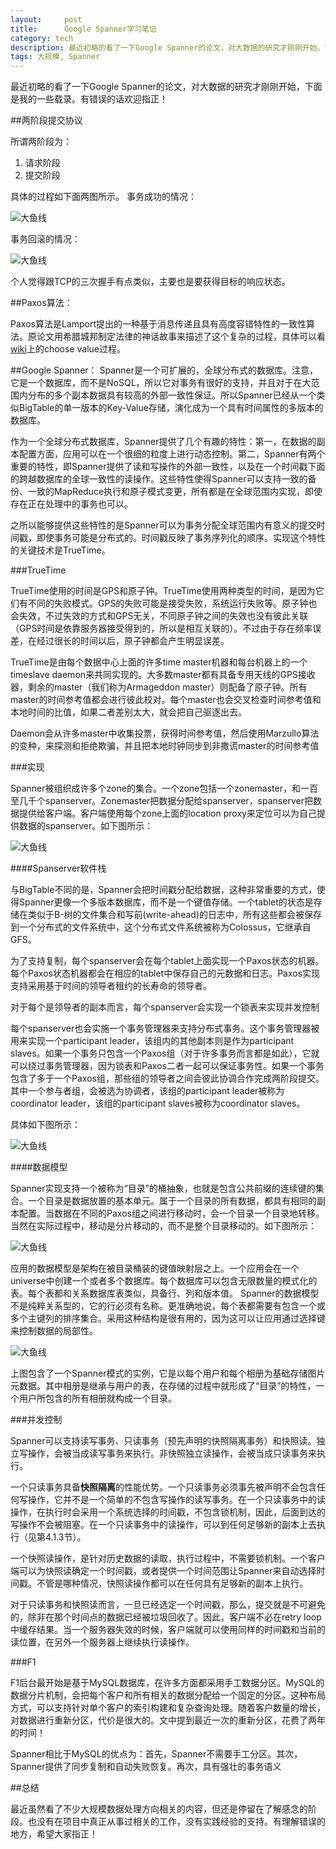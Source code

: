 ```yaml
---
layout:     post
title:      Google Spanner学习笔记
category: tech
description: 最近初略的看了一下Google Spanner的论文，对大数据的研究才刚刚开始，下面是我的一些载录
tags: 大规模, Spanner
---
```


最近初略的看了一下Google Spanner的论文，对大数据的研究才刚刚开始，下面是我的一些载录。有错误的话欢迎指正！

##两阶段提交协议

所谓两阶段为：
1. 请求阶段
2. 提交阶段

具体的过程如下面两图所示。
事务成功的情况：

![大鱼线](/images/2012/5.gif)

事务回滚的情况：

![大鱼线](/images/2012/6.gif)

个人觉得跟TCP的三次握手有点类似，主要也是要获得目标的响应状态。

##Paxos算法：

Paxos算法是Lamport提出的一种基于消息传递且具有高度容错特性的一致性算法。原论文用希腊城邦制定法律的神话故事来描述了这个复杂的过程，具体可以看[wiki](http://zh.wikipedia.org/wiki/Paxos%E7%AE%97%E6%B3%95)上的choose value过程。

##Google Spanner：
Spanner是一个可扩展的，全球分布式的数据库。注意，它是一个数据库，而不是NoSQL，所以它对事务有很好的支持，并且对于在大范围内分布的多个副本数据具有较高的外部一致性保证。所以Spanner已经从一个类似BigTable的单一版本的Key-Value存储，演化成为一个具有时间属性的多版本的数据库。

作为一个全球分布式数据库，Spanner提供了几个有趣的特性：第一，在数据的副本配置方面，应用可以在一个很细的粒度上进行动态控制。第二，Spanner有两个重要的特性，即Spanner提供了读和写操作的外部一致性，以及在一个时间戳下面的跨越数据库的全球一致性的读操作。这些特性使得Spanner可以支持一致的备份、一致的MapReduce执行和原子模式变更，所有都是在全球范围内实现，即使存在正在处理中的事务也可以。

之所以能够提供这些特性的是Spanner可以为事务分配全球范围内有意义的提交时间戳，即使事务可能是分布式的。时间戳反映了事务序列化的顺序。实现这个特性的关键技术是TrueTime。

###TrueTime

TrueTime使用的时间是GPS和原子钟。TrueTime使用两种类型的时间，是因为它们有不同的失败模式。GPS的失败可能是接受失败，系统运行失败等。原子钟也会失效，不过失效的方式和GPS无关，不同原子钟之间的失效也没有彼此关联（GPS时间是依靠服务器接受得到的，所以是相互关联的）。不过由于存在频率误差，在经过很长的时间以后，原子钟都会产生明显误差。

TrueTime是由每个数据中心上面的许多time master机器和每台机器上的一个timeslave daemon来共同实现的。大多数master都有具备专用天线的GPS接收器，剩余的master（我们称为Armageddon master）则配备了原子钟。所有master的时间参考值都会进行彼此校对。每个master也会交叉检查时间参考值和本地时间的比值，如果二者差别太大，就会把自己驱逐出去。

Daemon会从许多master中收集投票，获得时间参考值，然后使用Marzullo算法的变种，来探测和拒绝欺骗，并且把本地时钟同步到非撒谎master的时间参考值

###实现

Spanner被组织成许多个zone的集合。一个zone包括一个zonemaster，和一百至几千个spanserver。Zonemaster把数据分配给spanserver，spanserver把数据提供给客户端。客户端使用每个zone上面的location proxy来定位可以为自己提供数据的spanserver。如下图所示：

![大鱼线](/images/2012/7.jpg)

####Spanserver软件栈

与BigTable不同的是，Spanner会把时间戳分配给数据，这种非常重要的方式，使得Spanner更像一个多版本数据库，而不是一个键值存储。一个tablet的状态是存储在类似于B-树的文件集合和写前(write-ahead)的日志中，所有这些都会被保存到一个分布式的文件系统中，这个分布式文件系统被称为Colossus，它继承自GFS。

为了支持复制，每个spanserver会在每个tablet上面实现一个Paxos状态的机器。每个Paxos状态机器都会在相应的tablet中保存自己的元数据和日志。Paxos实现支持采用基于时间的领导者租约的长寿命的领导者。

对于每个是领导者的副本而言，每个spanserver会实现一个锁表来实现并发控制

每个spanserver也会实施一个事务管理器来支持分布式事务。这个事务管理器被用来实现一个participant leader，该组内的其他副本则是作为participant slaves。如果一个事务只包含一个Paxos组（对于许多事务而言都是如此），它就可以绕过事务管理器，因为锁表和Paxos二者一起可以保证事务性。如果一个事务包含了多于一个Paxos组，那些组的领导者之间会彼此协调合作完成两阶段提交。其中一个参与者组，会被选为协调者，该组的participant leader被称为coordinator leader，该组的participant slaves被称为coordinator slaves。

具体如下图所示：

![大鱼线](/images/2012/8.jpeg)

####数据模型

Spanner实现支持一个被称为“目录”的桶抽象，也就是包含公共前缀的连续键的集合。一个目录是数据放置的基本单元。属于一个目录的所有数据，都具有相同的副本配置。当数据在不同的Paxos组之间进行移动时，会一个目录一个目录地转移。当然在实际过程中，移动是分片移动的，而不是整个目录移动的。如下图所示：

![大鱼线](/images/2012/9.jpeg)

应用的数据模型是架构在被目录桶装的键值映射层之上。一个应用会在一个universe中创建一个或者多个数据库。每个数据库可以包含无限数量的模式化的表。每个表都和关系数据库表类似，具备行、列和版本值。 Spanner的数据模型不是纯粹关系型的，它的行必须有名称。更准确地说，每个表都需要有包含一个或多个主键列的排序集合。采用这种结构是很有用的，因为这可以让应用通过选择键来控制数据的局部性。

![大鱼线](/images/2012/10.jpeg)

上图包含了一个Spanner模式的实例，它是以每个用户和每个相册为基础存储图片元数据。其中相册是继承与用户的表，在存储的过程中就形成了“目录”的特性，一个用户所包含的所有相册就构成一个目录。

###并发控制

Spanner可以支持读写事务、只读事务（预先声明的快照隔离事务）和快照读。独立写操作，会被当成读写事务来执行。非快照独立读操作，会被当成只读事务来执行。

一个只读事务具备**快照隔离**的性能优势。一个只读事务必须事先被声明不会包含任何写操作，它并不是一个简单的不包含写操作的读写事务。在一个只读事务中的读操作，在执行时会采用一个系统选择的时间戳，不包含锁机制，因此，后面到达的写操作不会被阻塞。在一个只读事务中的读操作，可以到任何足够新的副本上去执行（见第4.1.3节）。

一个快照读操作，是针对历史数据的读取，执行过程中，不需要锁机制。一个客户端可以为快照读确定一个时间戳，或者提供一个时间范围让Spanner来自动选择时间戳。不管是哪种情况，快照读操作都可以在任何具有足够新的副本上执行。

对于只读事务和快照读而言，一旦已经选定一个时间戳，那么，提交就是不可避免的，除非在那个时间点的数据已经被垃圾回收了。因此，客户端不必在retry loop中缓存结果。当一个服务器失效的时候，客户端就可以使用同样的时间戳和当前的读位置，在另外一个服务器上继续执行读操作。

###F1

F1后台最开始是基于MySQL数据库，在许多方面都采用手工数据分区。MySQL的数据分片机制，会把每个客户和所有相关的数据分配给一个固定的分区。这种布局方式，可以支持针对单个客户的索引构建和复杂查询处理。随着客户数量的增长，对数据进行重新分区，代价是很大的。文中提到最近一次的重新分区，花费了两年的时间！

Spanner相比于MySQL的优点为：首先，Spanner不需要手工分区。其次，Spanner提供了同步复制和自动失败恢复。再次，具有强壮的事务语义

##总结

最近虽然看了不少大规模数据处理方向相关的内容，但还是停留在了解感念的阶段。也没有在项目中真正从事过相关的工作，没有实践经验的支持。有理解错误的地方，希望大家指正！
